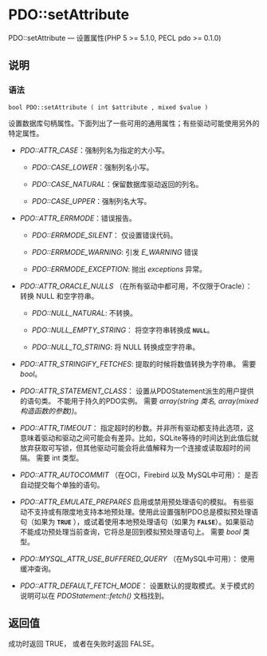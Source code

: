 # PDO::setAttribute



PDO::setAttribute — 设置属性(PHP 5 &gt;= 5.1.0, PECL pdo &gt;= 0.1.0)

## 说明

### 语法

```
bool PDO::setAttribute ( int $attribute , mixed $value )

```

设置数据库句柄属性。下面列出了一些可用的通用属性；有些驱动可能使用另外的特定属性。

*   _PDO::ATTR_CASE_：强制列名为指定的大小写。

    *   _PDO::CASE_LOWER_：强制列名小写。

    *   _PDO::CASE_NATURAL_：保留数据库驱动返回的列名。

    *   _PDO::CASE_UPPER_：强制列名大写。

*   _PDO::ATTR_ERRMODE_：错误报告。

    *   _PDO::ERRMODE_SILENT_： 仅设置错误代码。

    *   _PDO::ERRMODE_WARNING_: 引发 _E_WARNING_ 错误

    *   _PDO::ERRMODE_EXCEPTION_: 抛出 _exceptions_ 异常。

*   _PDO::ATTR_ORACLE_NULLS_ （在所有驱动中都可用，不仅限于Oracle）： 转换 NULL 和空字符串。

    *   _PDO::NULL_NATURAL_: 不转换。

    *   _PDO::NULL_EMPTY_STRING_： 将空字符串转换成 **`NULL`**。

    *   _PDO::NULL_TO_STRING_: 将 NULL 转换成空字符串。

*   _PDO::ATTR_STRINGIFY_FETCHES_: 提取的时候将数值转换为字符串。 需要 _bool_。

*   _PDO::ATTR_STATEMENT_CLASS_： 设置从PDOStatement派生的用户提供的语句类。 不能用于持久的PDO实例。 需要 _array(string 类名, array(mixed 构造函数的参数))_。

*   _PDO::ATTR_TIMEOUT_： 指定超时的秒数。并非所有驱动都支持此选项，这意味着驱动和驱动之间可能会有差异。比如，SQLite等待的时间达到此值后就放弃获取可写锁，但其他驱动可能会将此值解释为一个连接或读取超时的间隔。 需要 int 类型。

*   _PDO::ATTR_AUTOCOMMIT_ （在OCI，Firebird 以及 MySQL中可用）： 是否自动提交每个单独的语句。

*   _PDO::ATTR_EMULATE_PREPARES_ 启用或禁用预处理语句的模拟。 有些驱动不支持或有限度地支持本地预处理。使用此设置强制PDO总是模拟预处理语句（如果为 **`TRUE`** ），或试着使用本地预处理语句（如果为 **`FALSE`**）。如果驱动不能成功预处理当前查询，它将总是回到模拟预处理语句上。 需要 _bool_ 类型。

*   _PDO::MYSQL_ATTR_USE_BUFFERED_QUERY_ （在MySQL中可用）： 使用缓冲查询。

*   _PDO::ATTR_DEFAULT_FETCH_MODE_： 设置默认的提取模式。关于模式的说明可以在 _PDOStatement::fetch()_ 文档找到。

## 返回值

成功时返回 TRUE， 或者在失败时返回 FALSE。

